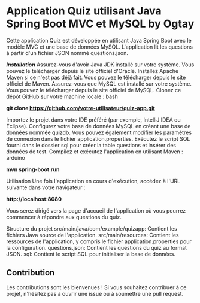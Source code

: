  # Application Quiz utilisant Java Spring Boot MVC et MySQL by Ogtay

Cette application Quiz est développée en utilisant Java Spring Boot avec le modèle MVC et une base de données MySQL. L'application lit les questions à partir d'un fichier JSON nommé questions.json.

**_Installation_**
Assurez-vous d'avoir Java JDK installé sur votre système. Vous pouvez le télécharger depuis le site officiel d'Oracle.
Installez Apache Maven si ce n'est pas déjà fait. Vous pouvez le télécharger depuis le site officiel de Maven.
Assurez-vous que MySQL est installé sur votre système. Vous pouvez le télécharger depuis le site officiel de MySQL.
Clonez ce dépôt GitHub sur votre machine locale :
bash

**git clone https://github.com/votre-utilisateur/quiz-app.git**

Importez le projet dans votre IDE préféré (par exemple, IntelliJ IDEA ou Eclipse).
Configurez votre base de données MySQL en créant une base de données nommée quizdb. Vous pouvez également modifier les paramètres de connexion dans le fichier application.properties.
Exécutez le script SQL fourni dans le dossier sql pour créer la table questions et insérer des données de test.
Compilez et exécutez l'application en utilisant Maven :
arduino

**mvn spring-boot:run**

Utilisation
Une fois l'application en cours d'exécution, accédez à l'URL suivante dans votre navigateur :

**http://localhost:8080**

Vous serez dirigé vers la page d'accueil de l'application où vous pourrez commencer à répondre aux questions du quiz.

Structure du projet
src/main/java/com/example/quizapp: Contient les fichiers Java source de l'application.
src/main/resources: Contient les ressources de l'application, y compris le fichier application.properties pour la configuration.
questions.json: Contient les questions du quiz au format JSON.
sql: Contient le script SQL pour initialiser la base de données.

## Contribution
Les contributions sont les bienvenues ! Si vous souhaitez contribuer à ce projet, n'hésitez pas à ouvrir une issue ou à soumettre une pull request.
